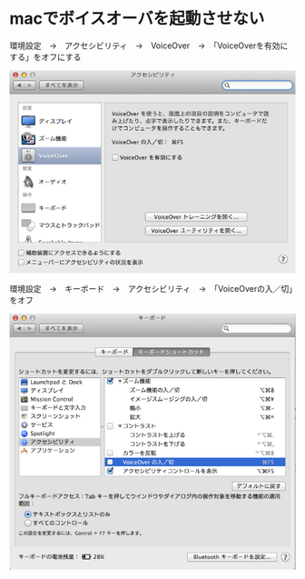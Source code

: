 # macでボイスオーバを起動させない

環境設定　→　アクセシビリティ　→　VoiceOver　→　「VoiceOverを有効にする」をオフにする

![](file/mac_009/i001.png)


環境設定　→　キーボード　→　アクセシビリティ　→　「VoiceOverの入／切」をオフ

![](file/mac_009/i002.png)


